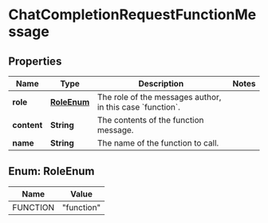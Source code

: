 # ChatCompletionRequestFunctionMessage

## Properties
Name | Type | Description | Notes
------------ | ------------- | ------------- | -------------
**role** | [**RoleEnum**](#RoleEnum) | The role of the messages author, in this case &#x60;function&#x60;. | 
**content** | **String** | The contents of the function message. | 
**name** | **String** | The name of the function to call. | 

<a name="RoleEnum"></a>
## Enum: RoleEnum
Name | Value
---- | -----
FUNCTION | &quot;function&quot;
